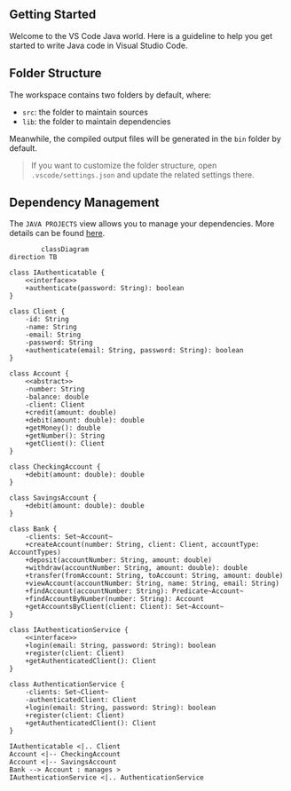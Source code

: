 ## Getting Started

Welcome to the VS Code Java world. Here is a guideline to help you get started to write Java code in Visual Studio Code.

## Folder Structure

The workspace contains two folders by default, where:

-   `src`: the folder to maintain sources
-   `lib`: the folder to maintain dependencies

Meanwhile, the compiled output files will be generated in the `bin` folder by default.

> If you want to customize the folder structure, open `.vscode/settings.json` and update the related settings there.

## Dependency Management

The `JAVA PROJECTS` view allows you to manage your dependencies. More details can be found [here](https://github.com/microsoft/vscode-java-dependency#manage-dependencies).

```mermaid
        classDiagram
direction TB

class IAuthenticatable {
    <<interface>>
    +authenticate(password: String): boolean
}

class Client {
    -id: String
    -name: String
    -email: String
    -password: String
    +authenticate(email: String, password: String): boolean
}

class Account {
    <<abstract>>
    -number: String
    -balance: double
    -client: Client
    +credit(amount: double)
    +debit(amount: double): double
    +getMoney(): double
    +getNumber(): String
    +getClient(): Client
}

class CheckingAccount {
    +debit(amount: double): double
}

class SavingsAccount {
    +debit(amount: double): double
}

class Bank {
    -clients: Set~Account~
    +createAccount(number: String, client: Client, accountType: AccountTypes)
    +deposit(accountNumber: String, amount: double)
    +withdraw(accountNumber: String, amount: double): double
    +transfer(fromAccount: String, toAccount: String, amount: double)
    +viewAccount(accountNumber: String, name: String, email: String)
    +findAccount(accountNumber: String): Predicate~Account~
    +findAccountByNumber(number: String): Account
    +getAccountsByClient(client: Client): Set~Account~
}

class IAuthenticationService {
    <<interface>>
    +login(email: String, password: String): boolean
    +register(client: Client)
    +getAuthenticatedClient(): Client
}

class AuthenticationService {
    -clients: Set~Client~
    -authenticatedClient: Client
    +login(email: String, password: String): boolean
    +register(client: Client)
    +getAuthenticatedClient(): Client
}

IAuthenticatable <|.. Client
Account <|-- CheckingAccount
Account <|-- SavingsAccount
Bank --> Account : manages >
IAuthenticationService <|.. AuthenticationService



```

